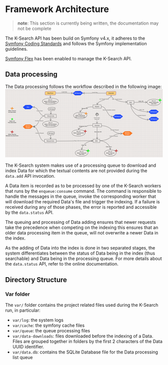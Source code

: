 # Framework Architecture

> **note**:
> This section is currently being written, the documentation may not be complete

The K-Search API has been build on Symfony v4.x, it adheres to the [Symfony Coding Standards](https://symfony.com/doc/current/contributing/code/standards.html)
and follows the Symfony implementation guidelines.

[Symfony Flex](https://symfony.com/doc/current/setup/flex.html) has been enabled to manage the K-Search API.

## Data processing

The Data processing follows the workflow described in the following image:
![Data processing workflow](data-flow.png)

The K-Search system makes use of a processing queue to download and index Data for which the textual contents
are not provided during the `data.add` API invocation.

A Data item is recorded as to be processed by one of the K-Search workers that runs by the `enqueue:consume` command.
The command is responsible to handle the messages in the queue, invoke the corresponding worker that will download the
required Data's file and trigger the indexing.
If a failure is received during any of those phases, the error is reported and accessible by the `data.status` API.

The queuing and processing of Data adding ensures that newer requests take the precedence when competing on the indexing
this ensures that an older data processing item in the queue, will not overwrite a newer Data in the index.

As the adding of Data into the index is done in two separated stages, the system differentiates between the status of
Data being in the index (thus searchable) and Data being in the processing queue.
For more details about the `data.status` API, refer to the online documentation.

## Directory Structure

### Var folder
The `var/` folder contains the project related files used during the K-Search run, in particular:

- `var/log`: the system logs
- `var/cache`: the symfony cache files
- `var/queue`: the queue processing files
- `var/data-downloads`: files downloaded before the indexing of a Data.
    Files are grouped together in folders by the first 2 characters of the Data UUID identifier.
- `var/data.db`: contains the SQLite Database file for the Data processing list queue
